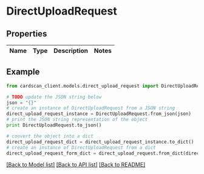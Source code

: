 # DirectUploadRequest


## Properties
Name | Type | Description | Notes
------------ | ------------- | ------------- | -------------

## Example

```python
from cardscan_client.models.direct_upload_request import DirectUploadRequest

# TODO update the JSON string below
json = "{}"
# create an instance of DirectUploadRequest from a JSON string
direct_upload_request_instance = DirectUploadRequest.from_json(json)
# print the JSON string representation of the object
print DirectUploadRequest.to_json()

# convert the object into a dict
direct_upload_request_dict = direct_upload_request_instance.to_dict()
# create an instance of DirectUploadRequest from a dict
direct_upload_request_form_dict = direct_upload_request.from_dict(direct_upload_request_dict)
```
[[Back to Model list]](../README.md#documentation-for-models) [[Back to API list]](../README.md#documentation-for-api-endpoints) [[Back to README]](../README.md)


